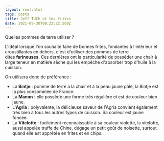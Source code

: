 ```yaml
---
layout: root.html
tags: posts
title: Jeff TUCH et les frites
date: 2021-09-30T08:23:22.560Z
---
```

<!--StartFragment-->

Quelles pommes de terre utiliser ?

L'idéal lorsque l'on souhaite faire de bonnes frites, fondantes à l'intérieur et croustillantes en dehors, c'est d'utiliser des pommes de terre dites **farineuses**. Ces dernières ont la particularité de posséder une chair à large teneur en matière sèche qui les empêche d'absorber trop d'huile à la cuisson.

On utilisera donc de préférence :

* La **Bintje** : pomme de terre à la chair et à la peau jaune pâle, la Bintje est la plus consommée de France.
* La **Manon** : elle possède une forme très régulière et est de couleur bien jaune. 
* L'**Agria** : polyvalente, la délicieuse saveur de l'Agria convient également très bien à tous les autres types de cuisson. Sa couleur est jaune foncée. 
* La **Vitelotte** : facilement reconnaissable à sa couleur violette, la vitelotte, aussi appelée truffe de Chine, dégage un petit goût de noisette, surtout quand elle est apprêtée en frites et en chips.

<!--EndFragment-->